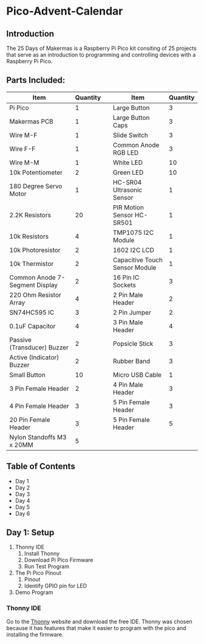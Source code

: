 # Pico-Advent-Calendar

## Introduction
The 25 Days of Makermas is a Raspberry Pi Pico kit consiting of 25 projects that serve as an introduction to programming and controlling devices with a Raspberry Pi Pico.

## Parts Included:

| Item                           | Quantity | | Item                           | Quantity |
| ------------------------------ | -------- |-| ------------------------------ | -------- |
| Pi Pico                        | 1        | | Large Button                   | 3        |
| Makermas PCB                   | 1        | | Large Button Caps              | 3        |
| Wire M-F                       | 1        | | Slide Switch                   | 3        |
| Wire F-F                       | 1        | | Common Anode RGB LED           | 3        |
| Wire M-M                       | 1        | | White LED                      | 10       |
| 10k Potentiometer              | 2        | | Green LED                      | 10       |
| 180 Degree Servo Motor         | 1        | | HC-SR04 Ultrasonic Sensor      | 1        |
| 2.2K Resistors                 | 20       | | PIR Motion Sensor HC-SR501     | 1        |
| 10k Resistors                  | 4        | | TMP1075 I2C Module             | 1        |
| 10k Photoresistor              | 2        | | 1602 I2C LCD                   | 1        |
| 10k Thermistor                 | 2        | | Capacitive Touch Sensor Module | 1        |
| Common Anode 7-Segment Display | 2        | | 16 Pin IC Sockets              | 3        |
| 220 Ohm Resistor Array         | 4        | | 2 Pin Male Header              | 2        |
| SN74HC595 IC                   | 3        | | 2 Pin Jumper                   | 2        |
| 0.1uF Capacitor                | 4        | | 3 Pin Male Header              | 4        |
| Passive (Transducer) Buzzer    | 2        | | Popsicle Stick                 | 3        |
| Active (Indicator) Buzzer      | 2        | | Rubber Band                    | 3        |
| Small Button                   | 10       | | Micro USB Cable                | 1        |
| 3 Pin Female Header            | 2        | | 4 Pin Male Header              | 3        |
| 4 Pin Female Header            | 3        | | 5 Pin Female Header            | 3        |
| 20 Pin Female Header           | 3        | | 5 Pin Female Header            | 5        |
| Nylon Standoffs M3 x 20MM      | 5        |





## Table of Contents
- Day 1
- Day 2
- Day 3
- Day 4
- Day 5
- Day 6

## Day 1: Setup
1. Thonny IDE
   1. Install Thonny
   2. Download Pi Pico Firmware
   3. Run Test Program
2. The Pi Pico Pinout
   1. Pinout
   2. Identify GPIO pin for LED
3. Demo Program
  
### Thonny IDE
Go to the [Thonny](https://thonny.org/) website and download the free IDE. Thonny was chosen because it has features that make it easier to program with the pico and installing the firmware.
